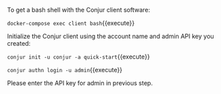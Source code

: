 
To get a bash shell with the Conjur client software:

`docker-compose exec client bash`{{execute}}

Initialize the Conjur client using the account name and admin API key you created:

`conjur init -u conjur -a quick-start`{{execute}} 

`conjur authn login -u admin`{{execute}}

Please enter the API key for admin in previous step.
